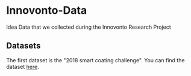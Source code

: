 # Innovonto-Data
Idea Data that we collected during the Innovonto Research Project

## Datasets
The first dataset is the "2018 smart coating challenge". You can find the dataset [here](/2018-smart-coating/README.md).
